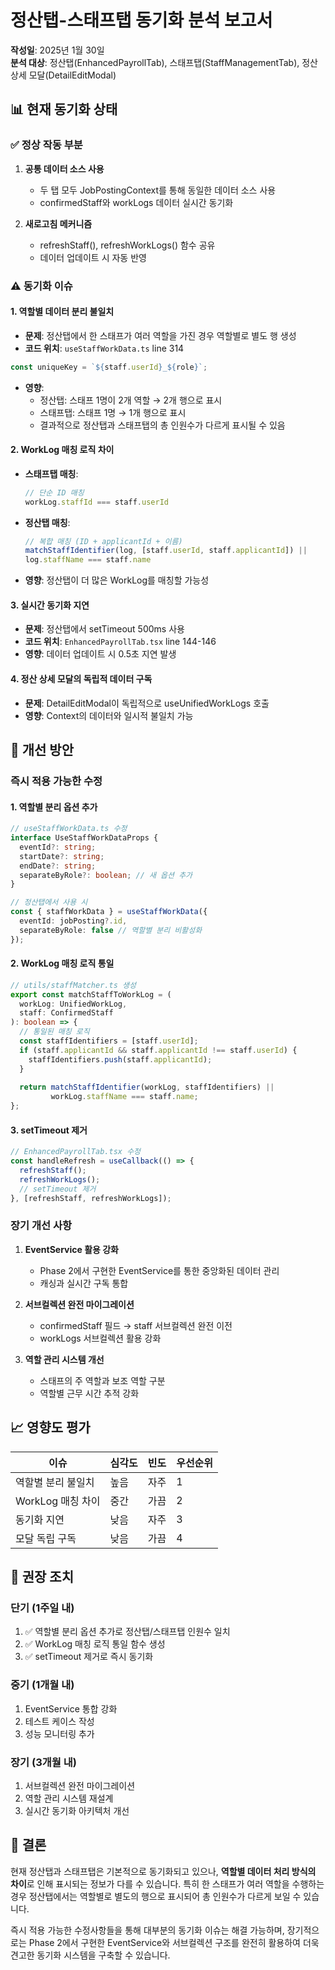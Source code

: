 # 정산탭-스태프탭 동기화 분석 보고서

**작성일**: 2025년 1월 30일  
**분석 대상**: 정산탭(EnhancedPayrollTab), 스태프탭(StaffManagementTab), 정산 상세 모달(DetailEditModal)

## 📊 현재 동기화 상태

### ✅ 정상 작동 부분
1. **공통 데이터 소스 사용**
   - 두 탭 모두 JobPostingContext를 통해 동일한 데이터 소스 사용
   - confirmedStaff와 workLogs 데이터 실시간 동기화

2. **새로고침 메커니즘**
   - refreshStaff(), refreshWorkLogs() 함수 공유
   - 데이터 업데이트 시 자동 반영

### ⚠️ 동기화 이슈

#### 1. **역할별 데이터 분리 불일치**
- **문제**: 정산탭에서 한 스태프가 여러 역할을 가진 경우 역할별로 별도 행 생성
- **코드 위치**: `useStaffWorkData.ts` line 314
```typescript
const uniqueKey = `${staff.userId}_${role}`;
```
- **영향**: 
  - 정산탭: 스태프 1명이 2개 역할 → 2개 행으로 표시
  - 스태프탭: 스태프 1명 → 1개 행으로 표시
  - 결과적으로 정산탭과 스태프탭의 총 인원수가 다르게 표시될 수 있음

#### 2. **WorkLog 매칭 로직 차이**
- **스태프탭 매칭**: 
  ```typescript
  // 단순 ID 매칭
  workLog.staffId === staff.userId
  ```
- **정산탭 매칭**:
  ```typescript
  // 복합 매칭 (ID + applicantId + 이름)
  matchStaffIdentifier(log, [staff.userId, staff.applicantId]) || 
  log.staffName === staff.name
  ```
- **영향**: 정산탭이 더 많은 WorkLog를 매칭할 가능성

#### 3. **실시간 동기화 지연**
- **문제**: 정산탭에서 setTimeout 500ms 사용
- **코드 위치**: `EnhancedPayrollTab.tsx` line 144-146
- **영향**: 데이터 업데이트 시 0.5초 지연 발생

#### 4. **정산 상세 모달의 독립적 데이터 구독**
- **문제**: DetailEditModal이 독립적으로 useUnifiedWorkLogs 호출
- **영향**: Context의 데이터와 일시적 불일치 가능

## 🔧 개선 방안

### 즉시 적용 가능한 수정

#### 1. **역할별 분리 옵션 추가**
```typescript
// useStaffWorkData.ts 수정
interface UseStaffWorkDataProps {
  eventId?: string;
  startDate?: string;
  endDate?: string;
  separateByRole?: boolean; // 새 옵션 추가
}

// 정산탭에서 사용 시
const { staffWorkData } = useStaffWorkData({
  eventId: jobPosting?.id,
  separateByRole: false // 역할별 분리 비활성화
});
```

#### 2. **WorkLog 매칭 로직 통일**
```typescript
// utils/staffMatcher.ts 생성
export const matchStaffToWorkLog = (
  workLog: UnifiedWorkLog, 
  staff: ConfirmedStaff
): boolean => {
  // 통일된 매칭 로직
  const staffIdentifiers = [staff.userId];
  if (staff.applicantId && staff.applicantId !== staff.userId) {
    staffIdentifiers.push(staff.applicantId);
  }
  
  return matchStaffIdentifier(workLog, staffIdentifiers) || 
         workLog.staffName === staff.name;
};
```

#### 3. **setTimeout 제거**
```typescript
// EnhancedPayrollTab.tsx 수정
const handleRefresh = useCallback(() => {
  refreshStaff();
  refreshWorkLogs();
  // setTimeout 제거
}, [refreshStaff, refreshWorkLogs]);
```

### 장기 개선 사항

1. **EventService 활용 강화**
   - Phase 2에서 구현한 EventService를 통한 중앙화된 데이터 관리
   - 캐싱과 실시간 구독 통합

2. **서브컬렉션 완전 마이그레이션**
   - confirmedStaff 필드 → staff 서브컬렉션 완전 이전
   - workLogs 서브컬렉션 활용 강화

3. **역할 관리 시스템 개선**
   - 스태프의 주 역할과 보조 역할 구분
   - 역할별 근무 시간 추적 강화

## 📈 영향도 평가

| 이슈 | 심각도 | 빈도 | 우선순위 |
|------|--------|------|----------|
| 역할별 분리 불일치 | 높음 | 자주 | 1 |
| WorkLog 매칭 차이 | 중간 | 가끔 | 2 |
| 동기화 지연 | 낮음 | 자주 | 3 |
| 모달 독립 구독 | 낮음 | 가끔 | 4 |

## 🎯 권장 조치

### 단기 (1주일 내)
1. ✅ 역할별 분리 옵션 추가로 정산탭/스태프탭 인원수 일치
2. ✅ WorkLog 매칭 로직 통일 함수 생성
3. ✅ setTimeout 제거로 즉시 동기화

### 중기 (1개월 내)
1. EventService 통합 강화
2. 테스트 케이스 작성
3. 성능 모니터링 추가

### 장기 (3개월 내)
1. 서브컬렉션 완전 마이그레이션
2. 역할 관리 시스템 재설계
3. 실시간 동기화 아키텍처 개선

## 📝 결론

현재 정산탭과 스태프탭은 기본적으로 동기화되고 있으나, **역할별 데이터 처리 방식의 차이**로 인해 표시되는 정보가 다를 수 있습니다. 특히 한 스태프가 여러 역할을 수행하는 경우 정산탭에서는 역할별로 별도의 행으로 표시되어 총 인원수가 다르게 보일 수 있습니다.

즉시 적용 가능한 수정사항들을 통해 대부분의 동기화 이슈는 해결 가능하며, 장기적으로는 Phase 2에서 구현한 EventService와 서브컬렉션 구조를 완전히 활용하여 더욱 견고한 동기화 시스템을 구축할 수 있습니다.